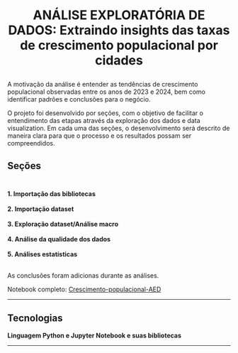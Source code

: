 # <p align="center"> ANÁLISE EXPLORATÓRIA DE DADOS: Extraindo insights das taxas de crescimento populacional por cidades  </b> 

A motivação da análise é entender as tendências de crescimento populacional observadas entre os anos de 2023 e 2024, bem como identificar padrões e conclusões para o negócio.

O projeto foi desenvolvido por seções, com o objetivo de facilitar o entendimento das etapas através da exploração dos dados e data visualization. Em cada uma das seções, o desenvolvimento será descrito de maneira clara para que o processo e os resultados possam ser compreendidos.
 
##  Seções </br> </br> 

<b> 1. Importação das bibliotecas</b></br></br>
<b> 2. Importação dataset</b></br></br>
<b> 3. Exploração dataset/Análise macro</b></br></br>
<b> 4. Análise da qualidade dos dados</b></br></br>
<b> 5. Análises estatísticas</b></br></br>

As conclusões foram adicionas durante as análises.

Notebook completo: <a href="https://github.com/veetwt/Crescimento-populacional-AED/blob/main/Crescimento_Populacional.ipynb"> Crescimento-populacional-AED </a></br>

---

## Tecnologias

<b> Linguagem Python e Jupyter Notebook e suas bibliotecas

---
